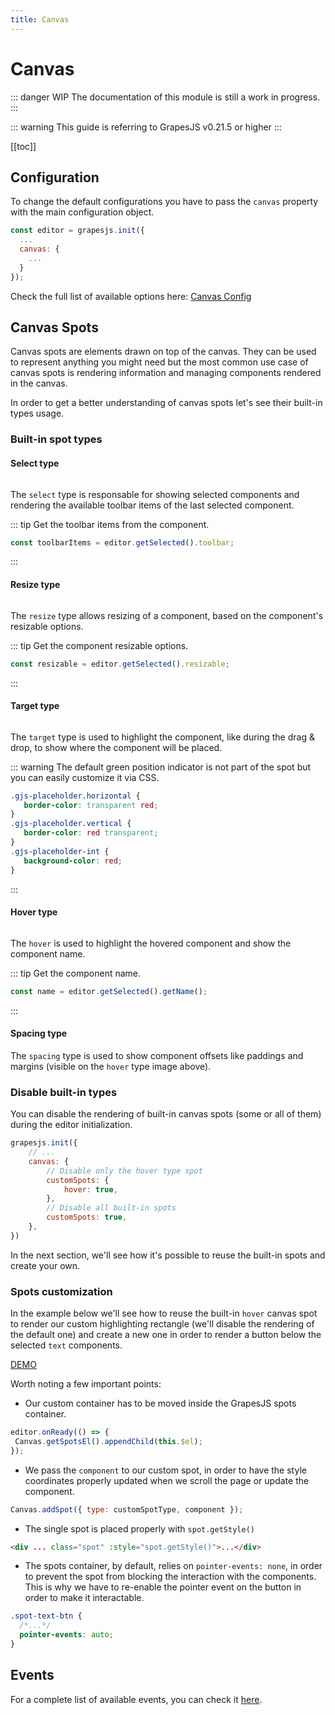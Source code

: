 ```yaml
---
title: Canvas
---
```


# Canvas

::: danger WIP
The documentation of this module is still a work in progress.
:::

::: warning
This guide is referring to GrapesJS v0.21.5 or higher
:::

[[toc]]


## Configuration

To change the default configurations you have to pass the `canvas` property with the main configuration object.

```js
const editor = grapesjs.init({
  ...
  canvas: {
    ...
  }
});
```

Check the full list of available options here: [Canvas Config](https://github.com/GrapesJS/grapesjs/blob/master/src/canvas/config/config.ts)


## Canvas Spots

Canvas spots are elements drawn on top of the canvas. They can be used to represent anything you might need but the most common use case of canvas spots is rendering information and managing components rendered in the canvas.

In order to get a better understanding of canvas spots let's see their built-in types usage.

### Built-in spot types

#### Select type

<img :src="$withBase('/canvas-spot-select.jpg')" class="img-ctr" style="max-height: 100px">

The `select` type is responsable for showing selected components and rendering the available toolbar items of the last selected component.

::: tip
Get the toolbar items from the component.
```js
const toolbarItems = editor.getSelected().toolbar;
```
:::

#### Resize type

<img :src="$withBase('/canvas-spot-resize.jpg')" class="img-ctr" style="max-height: 200px">

The `resize` type allows resizing of a component, based on the component's resizable options.

::: tip
Get the component resizable options.
```js
const resizable = editor.getSelected().resizable;
```
:::

#### Target type

<img :src="$withBase('/canvas-spot-target.jpg')" class="img-ctr" style="max-height: 200px">

The `target` type is used to highlight the component, like during the drag & drop, to show where the component will be placed.

::: warning
The default green position indicator is not part of the spot but you can easily customize it via CSS.
```css
.gjs-placeholder.horizontal {
   border-color: transparent red;
}
.gjs-placeholder.vertical {
   border-color: red transparent;
}
.gjs-placeholder-int {
   background-color: red;
}
```
:::

#### Hover type

<img :src="$withBase('/canvas-spot-hover.jpg')" class="img-ctr" style="max-height: 200px">

The `hover` is used to highlight the hovered component and show the component name.

::: tip
Get the component name.
```js
const name = editor.getSelected().getName();
```
:::

#### Spacing type

The `spacing` type is used to show component offsets like paddings and margins (visible on the `hover` type image above).





### Disable built-in types

You can disable the rendering of built-in canvas spots (some or all of them) during the editor initialization.

```js
grapesjs.init({
    // ...
    canvas: {
        // Disable only the hover type spot
        customSpots: {
            hover: true,
        },
        // Disable all built-in spots
        customSpots: true,
    },
})
```
In the next section, we'll see how it's possible to reuse the built-in spots and create your own.




### Spots customization

In the example below we'll see how to reuse the built-in `hover` canvas spot to render our custom highlighting rectangle (we'll disable the rendering of the default one) and create a new one in order to render a button below the selected `text` components.

[DEMO](https://jsfiddle.net/artur_arseniev/zdetbjsg/)

<demo-viewer value="zdetbjsg" height="500" darkcode/>

Worth noting a few important points:

* Our custom container has to be moved inside the GrapesJS spots container.
```js
editor.onReady(() => {
 Canvas.getSpotsEl().appendChild(this.$el);
});
```
* We pass the `component` to our custom spot, in order to have the style coordinates properly updated when we scroll the page or update the component.
```js
Canvas.addSpot({ type: customSpotType, component });
```
* The single spot is placed properly with `spot.getStyle()`
```html
<div ... class="spot" :style="spot.getStyle()">...</div>
```
* The spots container, by default, relies on `pointer-events: none`, in order to prevent the spot from blocking the interaction with the components. This is why we have to re-enable the pointer event on the button in order to make it interactable.
```css
.spot-text-btn {
  /*...*/
  pointer-events: auto;
}
```

<!-- Demo template, here for reference
<style>
    .spot-text-btn {
        background-color: #3b97e3;
        border: none;
        color: white;
        padding: 4px 8px;
        border-radius: 3px;
        cursor: pointer;
        position: absolute;
        left: 50%;
        bottom: 0;
        translate: -50% 120%;
        pointer-events: auto;
    }
    .spot-hover {
        border: 2px solid #d23be3;
    }
    .spot-hover-tag {
        background-color: #d23be3;
        color: white;
        padding: 4px 8px;
        position: absolute;
        left: 0;
        bottom: 0;
        translate: 0% 100%;
        white-space: nowrap;
    }
</style>

<div class="vue-app">
    <div
      v-for="spot in spots"
      v-if="isSpotToShow(spot)"
      :key="spot.id"
      :class="{spot: 1, 'spot-hover': isHoverSpot(spot) }"
      :style="spot.getStyle()"
    >
      <button
        v-if="isTextSelectedSpot(spot)"
        class="spot-text-btn" type="button" @click="onBtnAdd"
      >
        + Add
      </button>
      <span
        v-if="isHoverSpot(spot)"
        class="spot-hover-tag"
      >
        Name: {{ spot.component.getName() }}
      </span>
    </div>
</div>

<script>
  const app = new Vue({
    el: '.vue-app',
    data: { spots: [] },
    mounted() {
      const { Canvas } = editor;
      // Catch-all event for any spot update
      editor.on('canvas:spot', this.onCanvasSpot);

      // Add a new custom canvas spot for the last selected text component.
      editor.on('component:toggled', (component) => {
        // Remove all spots related to out custom type
        Canvas.removeSpots({ type: 'my-text-spot' });

        if (component === editor.getSelected() && component.is('text')) {
          Canvas.addSpot({ type: 'my-text-spot', component });
        }
      });

      editor.onReady(() => {
        editor.Canvas.getSpotsEl().appendChild(this.$el);
      });
    },
    methods: {
      onCanvasSpot() {
        this.spots = editor.Canvas.getSpots();
        console.log('onCanvasSpot', this.spots.map(s => s.id));
      },
      onBtnAdd() {
        const selected = editor.getSelected();
        const parent = selected.parent();
        if (parent) {
          parent.append(
            { type: 'text', components: 'New text component' },
            { at: selected.index() + 1 }
          )
        }
      },
      isTextSelectedSpot(spot) {
        return spot.type === 'my-text-spot';
      },
      isHoverSpot(spot) {
        return spot.type === 'hover';
      },
      isSpotToShow(spot) {
        return this.isTextSelectedSpot(spot) || this.isHoverSpot(spot);
      },
    }
  });
</script>
-->





## Events

For a complete list of available events, you can check it [here](/api/canvas.html#available-events).